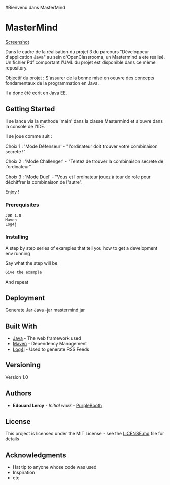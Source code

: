 #Bienvenu dans MasterMind



# MasterMind

[Screenshot](Mastermind.jpeg) 



Dans le cadre de la réalisation du projet 3 du parcours "Développeur d'application Java" au sein d'OpenClassrooms, un Mastermind a ete realisé. Un fichier Pdf comportant l'UML du projet est disponible dans ce même repository.

Objectif du projet : S'assurer de la bonne mise en oeuvre des concepts fondamentaux de la programmation en Java.

Il a donc été ecrit en Java EE.


## Getting Started

Il se lance via la methode 'main' dans la classe Mastermind et s'ouvre dans la console de l'IDE.


Il se joue comme suit :


Choix 1 : 'Mode Défenseur' - "l'ordinateur doit trouver votre combinaison secrete !"

Choix 2 : 'Mode Challenger' - "Tentez de trouver la combinaison secrete de l'ordinateur"

Choix 3 : 'Mode Duel' - "Vous et l'ordinateur jouez à tour de role pour déchiffrer la combinaison de l'autre".

Enjoy !

### Prerequisites

```
JDK 1.8
Maven
Log4j
```

### Installing

A step by step series of examples that tell you how to get a development env running

Say what the step will be

```
Give the example
```

And repeat


## Deployment

Generate Jar
Java -jar mastermind.jar 

## Built With

* [Java](http://www.dropwizard.io/1.0.2/docs/) - The web framework used
* [Maven](https://maven.apache.org/) - Dependency Management
* [Log4j](https://rometools.github.io/rome/) - Used to generate RSS Feeds

## Versioning

Version 1.0 

## Authors

* **Edouard Leroy** - *Initial work* - [PurpleBooth](https://github.com/Eddbea/MasterMind_Final)

## License

This project is licensed under the MIT License - see the [LICENSE.md](LICENSE.md) file for details

## Acknowledgments

* Hat tip to anyone whose code was used
* Inspiration
* etc



